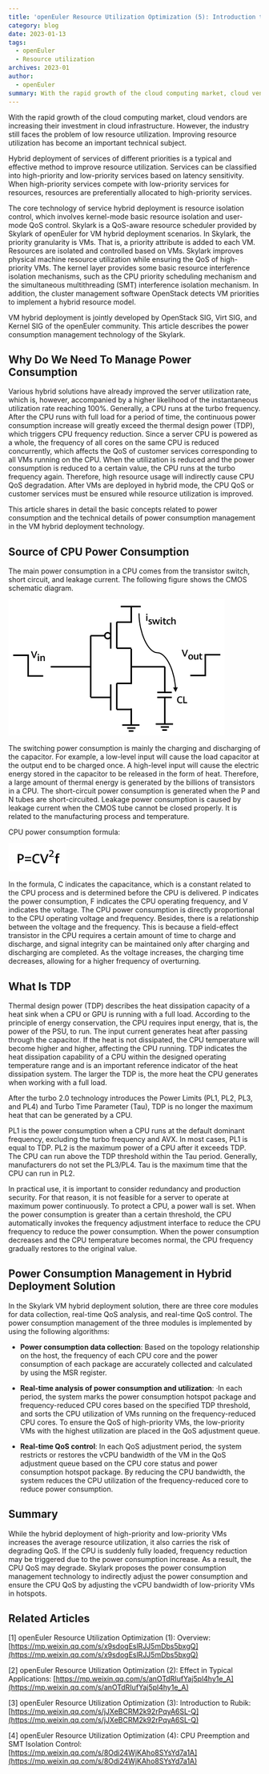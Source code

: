 ```yaml
---
title: 'openEuler Resource Utilization Optimization (5): Introduction to VM Hybrid Deployment and Power Consumption Management'
category: blog
date: 2023-01-13
tags:
  - openEuler
  - Resource utilization
archives: 2023-01
author:
  - openEuler
summary: With the rapid growth of the cloud computing market, cloud vendors are increasing their investment in cloud infrastructure. However, the industry still faces the problem of low resource utilization. Improving resource utilization has become an important technical subject.
---
```


With the rapid growth of the cloud computing market, cloud vendors are increasing their investment in cloud infrastructure. However, the industry still faces the problem of low resource utilization. Improving resource utilization has become an important technical subject.

Hybrid deployment of services of different priorities is a typical and effective method to improve resource utilization. Services can be classified into high-priority and low-priority services based on latency sensitivity. When high-priority services compete with low-priority services for resources, resources are preferentially allocated to high-priority services.

The core technology of service hybrid deployment is resource isolation control, which involves kernel-mode basic resource isolation and user-mode QoS control. Skylark is a QoS-aware resource scheduler provided by Skylark of openEuler for VM hybrid deployment scenarios. In Skylark, the priority granularity is VMs. That is, a priority attribute is added to each VM. Resources are isolated and controlled based on VMs. Skylark improves physical machine resource utilization while ensuring the QoS of high-priority VMs. The kernel layer provides some basic resource interference isolation mechanisms, such as the CPU priority scheduling mechanism and the simultaneous multithreading (SMT) interference isolation mechanism. In addition, the cluster management software OpenStack detects VM priorities to implement a hybrid resource model.

VM hybrid deployment is jointly developed by OpenStack SIG, Virt SIG, and Kernel SIG of the openEuler community. This article describes the power consumption management technology of the Skylark.

Why Do We Need To Manage Power Consumption
------------------

Various hybrid solutions have already improved the server utilization rate, which is, however, accompanied by a higher likelihood of the instantaneous utilization rate reaching 100%. Generally, a CPU runs at the turbo frequency. After the CPU runs with full load for a period of time, the continuous power consumption increase will greatly exceed the thermal design power (TDP), which triggers CPU frequency reduction. Since a server CPU is powered as a whole, the frequency of all cores on the same CPU is reduced concurrently, which affects the QoS of customer services corresponding to all VMs running on the CPU. When the utilization is reduced and the power consumption is reduced to a certain value, the CPU runs at the turbo frequency again. Therefore, high resource usage will indirectly cause CPU QoS degradation. After VMs are deployed in hybrid mode, the CPU QoS or customer services must be ensured while resource utilization is improved.

This article shares in detail the basic concepts related to power consumption and the technical details of power consumption management in the VM hybrid deployment technology.

Source of CPU Power Consumption
------------

The main power consumption in a CPU comes from the transistor switch, short circuit, and leakage current. The following figure shows the CMOS schematic diagram.

![image1](./images//media/image1.png)



The switching power consumption is mainly the charging and discharging of the capacitor. For example, a low-level input will cause the load capacitor at the output end to be charged once. A high-level input will cause the electric energy stored in the capacitor to be released in the form of heat. Therefore, a large amount of thermal energy is generated by the billions of transistors in a CPU. The short-circuit power consumption is generated when the P and N tubes are short-circuited. Leakage power consumption is caused by leakage current when the CMOS tube cannot be closed properly. It is related to the manufacturing process and temperature.

CPU power consumption formula:


![image2](./images//media/image2.png)

In the formula, C indicates the capacitance, which is a constant related to the CPU process and is determined before the CPU is delivered. P indicates the power consumption, F indicates the CPU operating frequency, and V indicates the voltage. The CPU power consumption is directly proportional to the CPU operating voltage and frequency. Besides, there is a relationship between the voltage and the frequency. This is because a field-effect transistor in the CPU requires a certain amount of time to charge and discharge, and signal integrity can be maintained only after charging and discharging are completed. As the voltage increases, the charging time decreases, allowing for a higher frequency of overturning.

What Is TDP
----------

Thermal design power (TDP) describes the heat dissipation capacity of a heat sink when a CPU or GPU is running with a full load. According to the principle of energy conservation, the CPU requires input energy, that is, the power of the PSU, to run. The input current generates heat after passing through the capacitor. If the heat is not dissipated, the CPU temperature will become higher and higher, affecting the CPU running. TDP indicates the heat dissipation capability of a CPU within the designed operating temperature range and is an important reference indicator of the heat dissipation system. The larger the TDP is, the more heat the CPU generates when working with a full load.

After the turbo 2.0 technology introduces the Power Limits (PL1, PL2, PL3, and PL4) and Turbo Time Parameter (Tau), TDP is no longer the maximum heat that can be generated by a CPU.

PL1 is the power consumption when a CPU runs at the default dominant frequency, excluding the turbo frequency and AVX. In most cases, PL1 is equal to TDP. PL2 is the maximum power of a CPU after it exceeds TDP. The CPU can run above the TDP threshold within the Tau period. Generally, manufacturers do not set the PL3/PL4. Tau is the maximum time that the CPU can run in PL2.

In practical use, it is important to consider redundancy and production security. For that reason, it is not feasible for a server to operate at maximum power continuously. To protect a CPU, a power wall is set. When the power consumption is greater than a certain threshold, the CPU automatically invokes the frequency adjustment interface to reduce the CPU frequency to reduce the power consumption. When the power consumption decreases and the CPU temperature becomes normal, the CPU frequency gradually restores to the original value. 

Power Consumption Management in Hybrid Deployment Solution
----------------

In the Skylark VM hybrid deployment solution, there are three core modules for data collection, real-time QoS analysis, and real-time QoS control. The power consumption management of the three modules is implemented by using the following algorithms:

-   **Power consumption data collection**: Based on the topology relationship on the host, the frequency of each CPU core and the power consumption of each package are accurately collected and calculated by using the MSR register.
    
-   **Real-time analysis of power consumption and utilization**: ·In each period, the system marks the power consumption hotspot package and frequency-reduced CPU cores based on the specified TDP threshold, and sorts the CPU utilization of VMs running on the frequency-reduced CPU cores. To ensure the QoS of high-priority VMs, the low-priority VMs with the highest utilization are placed in the QoS adjustment queue.
    
-   **Real-time QoS control**: In each QoS adjustment period, the system restricts or restores the vCPU bandwidth of the VM in the QoS adjustment queue based on the CPU core status and power consumption hotspot package. By reducing the CPU bandwidth, the system reduces the CPU utilization of the frequency-reduced core to reduce power consumption.

Summary
----

While the hybrid deployment of high-priority and low-priority VMs increases the average resource utilization, it also carries the risk of degrading QoS. If the CPU is suddenly fully loaded, frequency reduction may be triggered due to the power consumption increase. As a result, the CPU QoS may degrade. Skylark proposes the power consumption management technology to indirectly adjust the power consumption and ensure the CPU QoS by adjusting the vCPU bandwidth of low-priority VMs in hotspots. 



Related Articles
------------

\[1\] openEuler Resource Utilization Optimization (1): Overview: [https://mp.weixin.qq.com/s/x9sdogEslRJJ5mDbs5bxgQ](https://mp.weixin.qq.com/s/x9sdogEslRJJ5mDbs5bxgQ)

\[2\] openEuler Resource Utilization Optimization (2): Effect in Typical Applications: [https://mp.weixin.qq.com/s/anOTdRIufYaj5pl4hy1e_A](https://mp.weixin.qq.com/s/anOTdRIufYaj5pl4hy1e_A)

\[3\] openEuler Resource Utilization Optimization (3): Introduction to Rubik: [https://mp.weixin.qq.com/s/jJXeBCRM2k92rPqyA6SL-Q](https://mp.weixin.qq.com/s/jJXeBCRM2k92rPqyA6SL-Q)

\[4\] openEuler Resource Utilization Optimization (4): CPU Preemption and SMT Isolation Control: [https://mp.weixin.qq.com/s/8Odi24WjKAho8SYsYd7a1A](https://mp.weixin.qq.com/s/8Odi24WjKAho8SYsYd7a1A)
